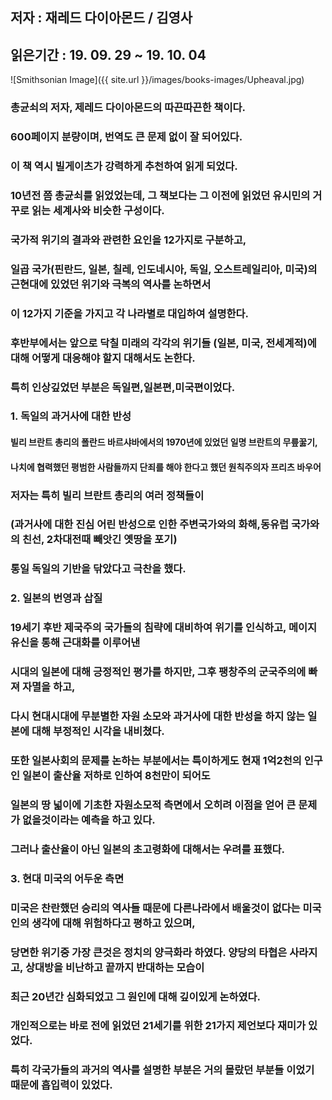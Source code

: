 ## 저자 : 재레드 다이아몬드 / 김영사

## 읽은기간 : 19. 09. 29  ~ 19. 10. 04

![Smithsonian Image]({{ site.url }}/images/books-images/Upheaval.jpg)

### 총균쇠의 저자, 제레드 다이아몬드의 따끈따끈한 책이다.

### 600페이지 분량이며, 번역도 큰 문제 없이 잘 되어있다.

### 이 책 역시 빌게이츠가 강력하게 추천하여 읽게 되었다.

### 10년전 쯤 총균쇠를 읽었었는데, 그 책보다는 그 이전에 읽었던 유시민의 거꾸로 읽는 세계사와 비슷한 구성이다.

### 국가적 위기의 결과와 관련한 요인을 12가지로 구분하고,

### 일곱 국가(핀란드, 일본, 칠레, 인도네시아, 독일, 오스트레일리아, 미국)의 근현대에 있었던 위기와 극복의 역사를 논하면서

### 이 12가지 기준을 가지고 각 나라별로 대입하여 설명한다.

### 후반부에서는 앞으로 닥칠 미래의 각각의 위기들 (일본, 미국, 전세계적)에 대해 어떻게 대응해야 할지 대해서도 논한다.

### 특히 인상깊었던 부분은 독일편,일본편,미국편이었다.

### 1. 독일의 과거사에 대한 반성

#### 빌리 브란트 총리의 폴란드 바르샤바에서의 1970년에 있었던 일명 브란트의 무릎꿇기,

#### 나치에 협력했던 평범한 사람들까지 단죄를 해야 한다고 했던 원칙주의자 프리츠 바우어

### 저자는 특히 빌리 브란트 총리의 여러 정책들이

### (과거사에 대한 진심 어린 반성으로 인한 주변국가와의 화해,동유럽 국가와 의 친선, 2차대전때 빼앗긴 옛땅을 포기)

### 통일 독일의 기반을 닦았다고 극찬을 했다.

### 2. 일본의 번영과 삽질

### 19세기 후반 제국주의 국가들의 침략에 대비하여 위기를 인식하고, 메이지 유신을 통해 근대화를 이루어낸

### 시대의 일본에 대해 긍정적인 평가를 하지만, 그후 팽창주의 군국주의에 빠져 자멸을 하고,

### 다시 현대시대에 무분별한 자원 소모와 과거사에 대한 반성을 하지 않는 일본에 대해 부정적인 시각을 내비쳤다.

### 또한 일본사회의 문제를 논하는 부분에서는 특이하게도 현재 1억2천의 인구인 일본이 출산율 저하로 인하여 8천만이 되어도

### 일본의 땅 넓이에 기초한 자원소모적 측면에서 오히려 이점을 얻어 큰 문제가 없을것이라는 예측을 하고 있다.

### 그러나 출산율이 아닌 일본의 초고령화에 대해서는 우려를 표했다.

### 3. 현대 미국의 어두운 측면

### 미국은 찬란했던 승리의 역사들 때문에 다른나라에서 배울것이 없다는 미국인의 생각에 대해 위험하다고 평하고 있으며,

### 당면한 위기중 가장 큰것은 정치의 양극화라 하였다. 양당의 타협은 사라지고, 상대방을 비난하고 끝까지 반대하는 모습이

### 최근 20년간 심화되었고 그 원인에 대해 깊이있게 논하였다.



### 개인적으로는 바로 전에 읽었던 21세기를 위한 21가지 제언보다 재미가 있었다.

### 특히 각국가들의 과거의 역사를 설명한 부분은 거의 몰랐던 부분들 이었기 때문에 흡입력이 있었다.



